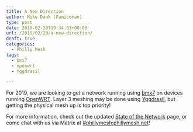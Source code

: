 ```yaml
---
title: A New Direction
author: Mike Dank (Famicoman)
type: post
date: 2019-02-20T19:34:31+00:00
url: /2019/02/20/a-new-direction/
draft: true
categories:
  - Philly Mesh
tags:
  - bmx7
  - openwrt
  - Yggdrasil

---
```

For 2019, we are looking to get a network running using [bmx7][1] on devices running [OpenWRT][2]. Layer 3 meshing may be done using [Yggdrasil][3], but getting the physical mesh up is top priority!

For more information, check out the updated [State of the Network][4] page, or come chat with us via Matrix at [#phillymesh:phillymesh.net][5]!

 [1]: https://github.com/bmx-routing/bmx7#bmx7
 [2]: https://openwrt.org/
 [3]: https://yggdrasil-network.github.io/
 [4]: https://phillymesh.net/state-of-the-network/
 [5]: https://chat.phillymesh.net/#/room/#phillymesh:phillymesh.net